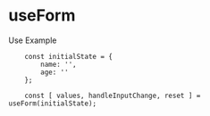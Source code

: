 # useForm

Use Example

```
    const initialState = {
        name: '',
        age: ''
    };
    
    const [ values, handleInputChange, reset ] = useForm(initialState);
```

